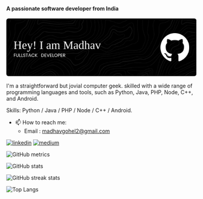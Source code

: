 #### A passionate software developer from India
![A passionate software developer from India](https://raw.githubusercontent.com/Madhav-Gohel/Madhav-Gohel/main/github-header-image.png)

I'm a straightforward but jovial computer geek. skilled with a wide range of programming languages and tools, such as Python, Java, PHP, Node, C++, and Android.

Skills: Python / Java / PHP / Node / C++ / Android.

- 📫 How to reach me:
  - Email : madhavgohel2@gmail.com 


[<img src='https://cdn3.iconfinder.com/data/icons/2018-social-media-black-and-white-logos/1000/2018_social_media_popular_app_logo_linkedin-512.png' alt='linkedin' height='40'>](https://www.linkedin.com/in/madhav-gohel/)  [<img src='https://uxwing.com/wp-content/themes/uxwing/download/brands-and-social-media/medium-round-icon.png' alt='medium' height='40'>](https://madhavgohel.medium.com/)  

![GitHub metrics](https://metrics.lecoq.io/Madhav-Gohel)

![GitHub stats](https://github-readme-stats.vercel.app/api?username=Madhav-Gohel&show_icons=true&theme=dark&hide_border=true)

![GitHub streak stats](https://streak-stats.demolab.com/?user=Madhav-Gohel&theme=dark&hide_border=true)

![Top Langs](https://github-readme-stats.vercel.app/api/top-langs/?username=Madhav-Gohel&layout=pie&theme=dark&hide_border=true)
